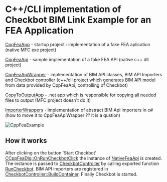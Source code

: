 # C++/CLI implementation of Checkbot BIM Link Example for an FEA Application

[CppFeaApp](./CppFeaApp/) - startup project : implementation of a fake FEA aplication (native MFC exe project)

[CppFeaApi](./CppFeaApi/) - sample implementation of a fake FEA API (native c++ dll project)

[CppFeaApiWrapper](./CppFeaApiWrapper/) - implementation of BIM API classes,  BIM API Importers and Checkbot controller (c++/cli project which generates BIM API model from data provided by CppFeaApi, controlling of Checkbot)

[CopyToOutputApp](./CopyToOutputApp/) - .net app which is responsible for copying all needed files to output (MFC project doesn't do it)

[ImporterWrappers](./ImporterWrappers/) - implementation of abstract BIM Api importers in c# (how to move it to CppFeaApiWrapper ?? it is a qustion)


![CppFeaExample](https://github.com/idea-statica/ideastatica-public/blob/main/docs/Images/cpp-fea-example.png?raw=true)

## How it works

After clicking on the button 'Start Checkbot' [CCppFeaDlg::OnRunCheckbotClick](https://github.com/idea-statica/ideastatica-public/blob/1c1f9daf523099e0582672eeafb3fdfb21de2c8c/examples/bimapi/CheckbotBimLink/CppFeaExample/CppFeaApp/CppFeaAppDlg.cpp#L199) the instance of [NativeFeaApi](https://github.com/idea-statica/ideastatica-public/blob/1c1f9daf523099e0582672eeafb3fdfb21de2c8c/examples/bimapi/CheckbotBimLink/CppFeaExample/CppFeaApi/NativeFeaApi.h#L10) is created.
The instance is passed to [CheckbotController](examples/bimapi/CheckbotBimLink/CppFeaExample/CppFeaApiWrapper/CheckbotController.h) by calling exported function [RunCheckbot](https://github.com/idea-statica/ideastatica-public/blob/1c1f9daf523099e0582672eeafb3fdfb21de2c8c/examples/bimapi/CheckbotBimLink/CppFeaExample/CppFeaApiWrapper/CheckBotControlFunctions.h#L13).
BIM API importers are registered in [CheckbotController::BuildContainer](https://github.com/idea-statica/ideastatica-public/blob/1c1f9daf523099e0582672eeafb3fdfb21de2c8c/examples/bimapi/CheckbotBimLink/CppFeaExample/CppFeaApiWrapper/CheckbotController.cpp#L173). Finally Checkbot is started.
